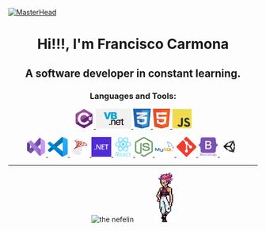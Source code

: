 [![MasterHead](https://img.itch.zone/aW1nLzEzNTQ4OTc5LmdpZg==/original/mU2LrB.gif)](https://www.francisco-dev.cl/)


<h1 align="center">Hi!!!, I'm Francisco Carmona</h1>
<h2 align="center">A software developer in constant learning.</h2>
<h3 align="center">Languages and Tools:</h3>

<div align="center">
<a href="https://visualstudio.microsoft.com/es/vs/" target="_blank"> <img src="assets/l-csharp.svg" alt="C#" height="40px"/> </a>
<a href="https://visualstudio.microsoft.com/es/vs/" target="_blank"> <img src="assets/l-vbdot.png" alt="Visual Basic" height="40px"/> </a>
<a href="https://www.w3schools.com/" target="_blank"> <img src="assets/l-css.png" alt="CSS" height="40px"/> </a>
<a href="https://www.w3schools.com/" target="_blank"> <img src="assets/l-html.png" alt="HTML" height="40px"/> </a>
<a href="https://www.w3schools.com/" target="_blank"> <img src="assets/l-javascript.svg" alt="JS" height="40px"/> </a>

<a href="https://visualstudio.microsoft.com/es/vs/" target="_blank"> <img src="assets/t-vs-studio.svg" alt="Visual Studio" height="40px"/> </a>
<a href="https://code.visualstudio.com/" target="_blank"> <img src="assets/t-vs-code.png" alt="VS Code" height="40px"/> </a>
<a href="https://www.microsoft.com/es-es/sql-server/sql-server-downloads" target="_blank"> <img src="assets/t-sql-server.png" alt="SQL Server" height="40px"/> </a>
<a href="https://code.visualstudio.com/" target="_blank"> <img src="assets/t-dotnet.svg" alt="dot NET" height="40px"/> </a>
<a href="https://reactjs.org/" target="_blank"> <img src="assets/t-react.svg" alt="React" height="40px"/> </a>
<a href="https://nodejs.org/es/" target="_blank"> <img src="assets/t-node.png" alt="Node" height="40px"/> </a>
<a href="https://www.mysql.com/" target="_blank"> <img src="assets/t-mysql.svg" alt="MySql" height="40px"/> </a>
<a href="https://git-scm.com/" target="_blank"> <img src="assets/t-git.svg" alt="Git" height="40px"/> </a>
<a href="https://getbootstrap.com/" target="_blank"> <img src="assets/t-bootstrap.svg" alt="Bootstrap" height="40px"/> </a>
<a href="https://unity.com/" target="_blank"> <img src="assets/t-unity.png" alt="Unity" height="40px"/> </a>
<div>

<hr/>
  
<div>
  <img src="https://github-readme-stats.vercel.app/api/top-langs/?username=TheNefelin&layout=compact&text_color=daf7dc&bg_color=151515" alt="the nefelin" />
  &nbsp &nbsp &nbsp &nbsp &nbsp
  <img src="assets/a-hizoka.png" alt="hizoka" height="100px"/>
</div>